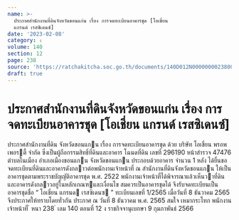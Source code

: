 ```yaml
---
name: >-
  ประกาศสำนักงานที่ดินจังหวัดขอนแก่น เรื่อง การจดทะเบียนอาคารชุด [โอเชี่ยน
  แกรนด์ เรสซิเดนซ์]
date: '2023-02-08'
category: ง
volume: 140
section: 12
page: 238
source: 'https://ratchakitcha.soc.go.th/documents/140D012N0000000023800.pdf'
draft: true
---
```


# ประกาศสำนักงานที่ดินจังหวัดขอนแก่น เรื่อง การจดทะเบียนอาคารชุด [โอเชี่ยน แกรนด์ เรสซิเดนซ์]

ประกาศสํานักงานที่ดิน จังหวัดขอนแกน เรื่อง การจดทะเบียนอาคารชุด ด้วย บริษัท โอเชี่ยน พรอพเพอรตี้ จํากัด ซึ่งเป็นผู้ถือกรรมสิทธิ์ที่ดินและอาคาร โฉนดที่ดิน เลขที่ 296190 หน้าสํารวจ 47476 ตําบลในเมือง อําเภอเมืองขอนแกน จังหวัดขอนแกน ประกอบด้วยอาคาร จํานวน 1 หลัง ได้ยื่นขอจดทะเบียนที่ดินและอาคารดังกลาวต่อพนักงานเจ้าหน้าที่ ณ สํานักงานที่ดินจังหวัดขอนแกน ให้เป็นอาคารชุดตามพระราชบัญญัติอาคารชุด พ.ศ. 2522 พนักงานเจ้าหน้าที่ได้พิจารณาแล้วเห็นวาที่ดินและอาคารดังกลาวอยู่ในหลักเกณฑและเงื่อนไข สมควรเป็นอาคารชุดได้ จึงรับจดทะเบียนเป็นอาคารชุดชื่อ “ โอเชี่ยน แกรนด เรสซิเดนซ ” ทะเบียนเลขที่ 1/2565 เมื่อวันที่ 8 ธันวาคม 2565 จึงประกาศให้ทราบโดยทั่วกัน ประกาศ ณ วันที่ 8 ธันวาคม พ.ศ. 2565 สมใจ เหมากระโทก พนักงานเจ้าหน้าที่ ้ หนา 238 ่ เลม 140 ตอนที่ 12 ง ราชกิจจานุเบกษา 9 กุมภาพันธ์ 2566

